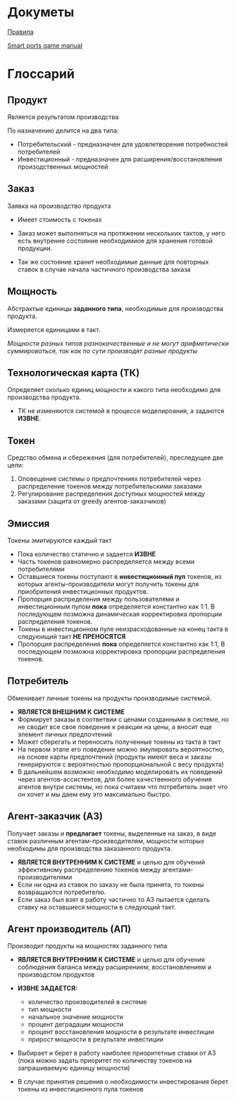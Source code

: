 # Докуметы

[Правила](/docs/game-rules.md)

[Smart ports game manual](/docs/smart-ports-manual-strategy-and-roadmap.pdf)

# Глоссарий

## Продукт

Является результатом производства

По назначению делится на два типа:

- Потребительский - предназначен для удовлетворения потребностей потребителей
- Инвестиционный - предназначен для расширения/восстановления произодственных мощностей

## Заказ

Заявка на производство продукта

- Имеет стоимость с токенах

- Заказ может выполняться на протяжении нескольких тактов, у него есть внутренне состояние необходимиое для хранения готовой продукции.
- Так же состояние хранит необходимые данные для повторных ставок в случае начала частичного производства заказа

## Мощность

Абстрактые единицы **заданного типа**, необходимые для производства продукта.

Измеряется единицами в такт.

_Мощности разных типов разнокачественные и не могут арифметически суммироваться, так как по сути производят разные продукты_

## Технологическая карта (ТК)

Определяет сколько единиц мощности и какого типа необходимо для производства продукта.

- ТК не изменяются системой в процессе моделироания, а задаются **ИЗВНЕ**.

## Токен

Средство обмена и сбережения (для потребителей), преследущее две цели:

1. Оповещение системы о предпочтениях потребителей через распределение токенов между потребительскими заказами
2. Регулирование распределения доступных мощностей между заказами (защита от greedy агентов-заказчиков)

## Эмиссия

Токены эмитируются каждый такт

- Пока количество статично и задается **ИЗВНЕ**
- Часть токенов равномерно распределяется между всеми потребителями
- Оставшиеся токены поступают в **инвестиционный пул** токенов, из которых агенты-производители могут получить токены для приобритения инвестиционных продуктов.
- Пропорция распределения между пользователями и инвестиционным пулом **пока** определяется константно как 1:1. В последующем позможна динамическая корректировка пропорции распределения токенов.
- Токены в инвестиционном пуле неизрасходованные на конец такта в следуюищий такт **НЕ ПРЕНОСЯТСЯ**
- Пропорция распределения **пока** определяется константно как 1:1, В последующем позможна корректировка пропорции распределения токенов.

## Потребитель

Обменивает личные токены на продукты производимые системой.

- **ЯВЛЯЕТСЯ ВНЕШНИМ К СИСТЕМЕ**
- Формирует заказы в соответвии с ценами созданными в системе, но не сводит все свое поведение к реакции на цены, а вносит еще элемент личных предпочтений
- Может сберегать и переносить полученные токены из такта в такт
- На первом этапе его поведение можно эмулировать вероятностно, на основе карты предпочтений (продукты имеют веса и заказы генерируются с вероятностью пропорциональной с весу продукта)
- В дальнейшем возможно необходимо моделировать их поведений через агентов-ассистентов, для более качественного обучения агентов внутри системы, но пока считаем что потребитель знает что он хочет и мы даем ему это максимально быстро.

## Агент-заказчик (АЗ)

Получает заказы и **предлагает** токены, выделенные на заказ, в виде ставок различным агентам-производителям, мощности которых необходимы для производства заказанного продукта.

- **ЯВЛЯЕТСЯ ВНУТРЕННИМ К СИСТЕМЕ** и целью для обучений эффективному распределению токенов между агентами-производителями
- Если ни одна из ставок по заказу не была принята, то токены возвращаются потребителю.
- Если заказ был взят в работу частично то АЗ пытается сделать ставку на оставшиеся мощности в следующий такт.

## Агент производитель (АП)

Производит продукты на мощностях заданного типа

- **ЯВЛЯЕТСЯ ВНУТРЕННИМ К СИСТЕМЕ** и целью для обучения соблюдения баланса между расширением, восстановлением и производстом продуктов
- **ИЗВНЕ ЗАДАЕТСЯ:**

  - количество производителей в системе
  - тип мощности
  - начальное значение мощности
  - процент деградации мощности
  - процент восстановления мощности в результате инвестиции
  - прирост мощности в результате инвестиции

- Выбирает и берет в работу наиболее приоритетные ставки от АЗ (пока можно задать приоритет по количеству токенов на запрашиваемую единицу мощности)
- В случае принятия решения о необходимости инвестирования берет токены из инвестиционного пула токенов
